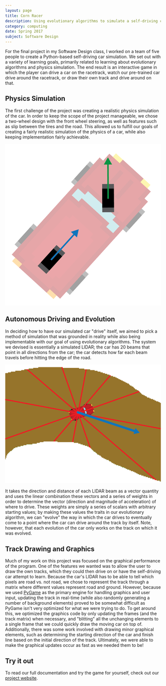 ```yaml
---
layout: page
title: Corn Racer
description: Using evolutionary algorithms to simulate a self-driving car in Python.
category: computing
date: Spring 2017
subject: Software Design
---
```


For the final project in my Software Design class, I worked on a team of five people to create a Python-based self-driving car simulation. We set out with a variety of learning goals, primarily related to learning about evolutionary algorithms and physics simulation. The end result is an interactive game in which the player can drive a car on the racetrack, watch our pre-trained car drive around the racetrack, or draw their own track and drive around on that.

## Physics Simulation

The first challenge of the project was creating a realistic physics simulation of the car. In order to keep the scope of the project manageable, we chose a two-wheel design with the front wheel steering, as well as features such as slip between the tires and the road. This allowed us to fulfill our goals of creating a fairly realistic simulation of the physics of a car, while also keeping implementation fairly achievable.

<div class = "row uniform">
  <div class = "6u -3u">
    <span class = "image fit">
      <img src="images/car.png">
    </span>
  </div>
</div>

## Autonomous Driving and Evolution

In deciding how to have our simulated car "drive" itself, we aimed to pick a method of simulation that was grounded in reality while also being implementable with our goal of using evolutionary algorithms. The system we devised is essentially a simulated LIDAR; the car has 20 beams that point in all directions from the car; the car detects how far each beam travels before hitting the edge of the road.

<div class = "row uniform">
  <div class = "6u -3u">
    <span class = "image fit">
      <img src="images/LIDAR.png">
    </span>
  </div>
</div>

It takes the direction and distance of each LIDAR beam as a vector quantity and uses the linear combination these vectors and a series of weights in order to determine the vector (direction and magnitude of acceleration) of where to drive. These weights are simply a series of scalars with arbitrary starting values; by making these values the traits in our evolutionary algorithm, we can "evolve" the way in which the car drives to eventually come to a point where the car can drive around the track by itself. Note, however, that each evolution of the car only works on the track on which it was evolved.

## Track Drawing and Graphics

Much of my work on this project was focused on the graphical performance of the program. One of the features we wanted was to allow the user to draw the own tracks, which they could then drive on or have the self-driving car attempt to learn. Because the car's LIDAR has to be able to tell which pixels are road vs. not road, we chose to represent the track through a matrix where different values represent road and ground. However, because we used [PyGame](https://www.pygame.org) as the primary engine for handling graphics and user input, updating the track in real-time (while also randomly generating a number of background elements) proved to be somewhat difficult as PyGame isn't very optimized for what we were trying to do. To get around this, we optimized the graphics code by only updating the frames (and the track matrix) when necessary, and "blitting" all the unchanging elements to a single frame that we could quickly draw the moving car on top of. Additionally, there was some work involved with drawing minor graphical elements, such as determining the starting direction of the car and finish line based on the initial direction of the track. Ultimately, we were able to make the graphical updates occur as fast as we needed them to be!

## Try it out

To read our full documentation and try the game for yourself, check out our [project website](https://ggrice.github.io/cornracersite).
